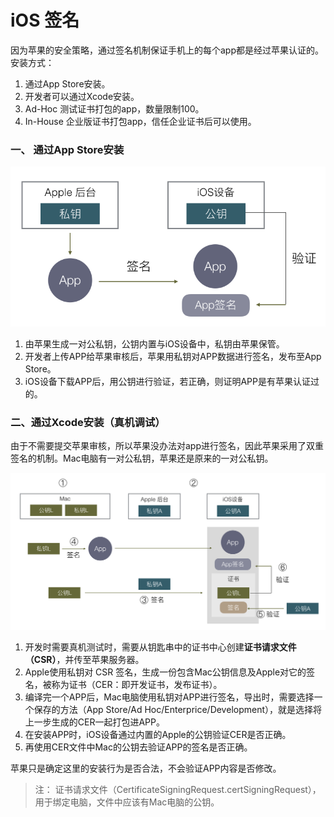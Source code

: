 # iOS 签名

因为苹果的安全策略，通过签名机制保证手机上的每个app都是经过苹果认证的。安装方式：

1. 通过App Store安装。
2. 开发者可以通过Xcode安装。
3. Ad-Hoc 测试证书打包的app，数量限制100。
4. In-House 企业版证书打包app，信任企业证书后可以使用。

### 一、 通过App Store安装

![AppStore签名](../images/AppStore签名.png)

1. 由苹果生成一对公私钥，公钥内置与iOS设备中，私钥由苹果保管。
2. 开发者上传APP给苹果审核后，苹果用私钥对APP数据进行签名，发布至App Store。
3. iOS设备下载APP后，用公钥进行验证，若正确，则证明APP是有苹果认证过的。

### 二、通过Xcode安装（真机调试）

由于不需要提交苹果审核，所以苹果没办法对app进行签名，因此苹果采用了双重签名的机制。Mac电脑有一对公私钥，苹果还是原来的一对公私钥。

![真机调试认证](../images/真机调试认证.png)

1. 开发时需要真机测试时，需要从钥匙串中的证书中心创建**证书请求文件（CSR）**，并传至苹果服务器。
2. Apple使用私钥对 CSR 签名，生成一份包含Mac公钥信息及Apple对它的签名，被称为证书（CER：即开发证书，发布证书）。
3. 编译完一个APP后，Mac电脑使用私钥对APP进行签名，导出时，需要选择一个保存的方法（App Store/Ad Hoc/Enterprice/Development），就是选择将上一步生成的CER一起打包进APP。
4. 在安装APP时，iOS设备通过内置的Apple的公钥验证CER是否正确。
5. 再使用CER文件中Mac的公钥去验证APP的签名是否正确。

苹果只是确定这里的安装行为是否合法，不会验证APP内容是否修改。

> 注： 证书请求文件（CertificateSigningRequest.certSigningRequest），用于绑定电脑，文件中应该有Mac电脑的公钥。